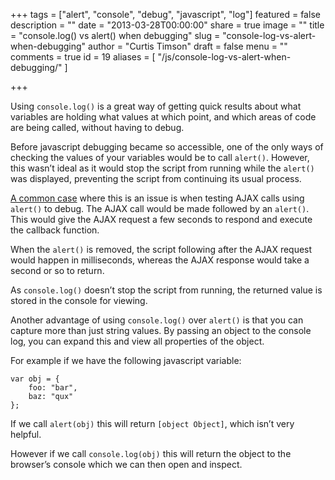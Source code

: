 +++
tags = ["alert", "console", "debug", "javascript", "log"]
featured = false
description = ""
date = "2013-03-28T00:00:00"
share = true
image = ""
title = "console.log() vs alert() when debugging"
slug = "console-log-vs-alert-when-debugging"
author = "Curtis Timson"
draft = false
menu = ""
comments = true
id = 19
aliases = [
    "/js/console-log-vs-alert-when-debugging/"
]

+++

Using `console.log()` is a great way of getting quick results about what variables are holding what values at which point, and which areas of code are being called, without having to debug.

Before javascript debugging became so accessible, one of the only ways of checking the values of your variables would be to call `alert()`. However, this wasn’t ideal as it would stop the script from running while the `alert()` was displayed, preventing the script from continuing its usual process.

[A common case][1] where this is an issue is when testing AJAX calls using `alert()` to debug. The AJAX call would be made followed by an `alert()`. This would give the AJAX request a few seconds to respond and execute the callback function.

When the `alert()` is removed, the script following after the AJAX request would happen in milliseconds, whereas the AJAX response would take a second or so to return.

As `console.log()` doesn’t stop the script from running, the returned value is stored in the console for viewing.

Another advantage of using `console.log()` over `alert()` is that you can capture more than just string values. By passing an object to the console log, you can expand this and view all properties of the object.

For example if we have the following javascript variable:

    var obj = {
        foo: "bar",
        baz: "qux"
    };

If we call `alert(obj)` this will return `[object Object]`, which isn’t very helpful.

However if we call `console.log(obj)` this will return the object to the browser’s console which we can then open and inspect.


  [1]: http://stackoverflow.com/questions/2142682/script-only-works-while-alert-box-is-in-the-script
